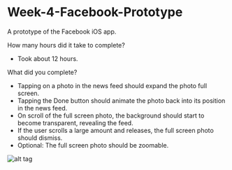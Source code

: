 Week-4-Facebook-Prototype
============

A prototype of the Facebook iOS app.

How many hours did it take to complete?
- Took about 12 hours.

What did you complete?

- Tapping on a photo in the news feed should expand the photo full screen.
- Tapping the Done button should animate the photo back into its position in the news feed.
- On scroll of the full screen photo, the background should start to become transparent, revealing the feed.
- If the user scrolls a large amount and releases, the full screen photo should dismiss.
- Optional: The full screen photo should be zoomable.

![alt tag](https://github.com/anujverma/Week-4-Facebook/blob/master/Week-4-Facebook.gif)